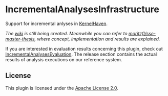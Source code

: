 # IncrementalAnalysesInfrastructure

<!-- ![Build Status](https://jenkins.sse.uni-hildesheim.de/buildStatus/icon?job=TODO) -->

Support for incremental anlyses in [KernelHaven](https://github.com/KernelHaven/KernelHaven).

*The [wiki](https://github.com/KernelHaven/IncrementalAnalysesInfrastructure/wiki) is still being created. Meanwhile you can refer to [moritzfl/sse-master-thesis](https://github.com/moritzfl/sse-master-thesis/releases), where concept, implementation and results are explained.*

If you are interested in evaluation results concerning this plugin, check out [IncrementalAnalysesEvaluation](https://github.com/moritzfl/IncrementalAnalysesEvaluation). The release section contains the actual results of analysis executions on our reference system. 

## License

This plugin is licensed under the [Apache License 2.0](https://www.apache.org/licenses/LICENSE-2.0.html).
